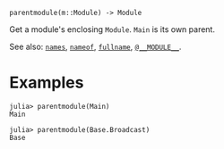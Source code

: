 ```
parentmodule(m::Module) -> Module
```

Get a module's enclosing `Module`. `Main` is its own parent.

See also: [`names`](@ref), [`nameof`](@ref), [`fullname`](@ref), [`@__MODULE__`](@ref).

# Examples

```jldoctest
julia> parentmodule(Main)
Main

julia> parentmodule(Base.Broadcast)
Base
```
